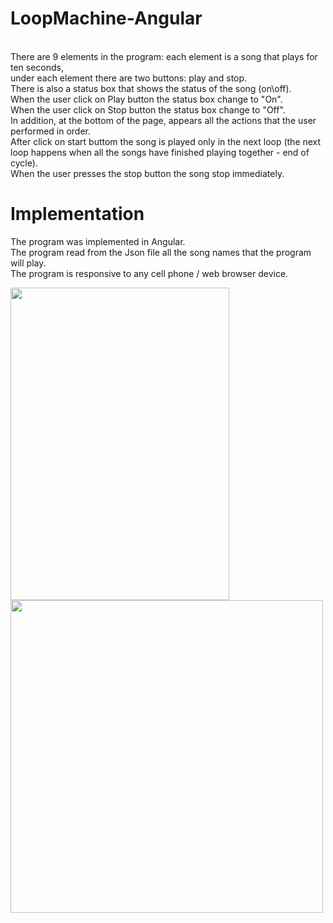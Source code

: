 # LoopMachine-Angular
</br>
There are 9 elements in the program: each element is a song that plays for ten seconds,</br>
under each element there are two buttons: play and stop.</br>
There is also a status box that shows the status of the song (on\off).</br>
When the user click on Play button the status box change to "On".</br>
When the user click on Stop button the status box change to "Off".</br>
In addition, at the bottom of the page, appears all the actions that the user performed in order.</br>
After click on start buttom the song is played only in the next loop (the next loop happens when all the songs have finished playing together - end of cycle).</br>
When the user presses the stop button the song stop immediately.</br>

# Implementation
The program was implemented in Angular.</br>
The program read from the Json file all the song names that the program will play.</br>
The program is responsive to any cell phone / web browser device. </br>


<img src="https://user-images.githubusercontent.com/65177459/125970498-57d1cf5d-dd90-427e-bb75-31faadc4e8c4.png" width="350" height="500">
</br>
<img src="https://user-images.githubusercontent.com/65177459/125970505-1a14d2d2-1787-4ef8-8d8b-a7ecee3a183f.png width="350" height="500">
